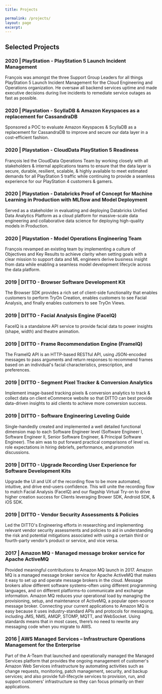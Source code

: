 ```yaml
---
title: Projects

permalink: /projects/
layout: page
excerpt: 
---
```


## Selected Projects
### 2020  | PlayStation - PlayStation 5 Launch Incident Management
François was amongst the three Support Group Leaders for all things PlayStation 5 Launch Incident Management for the Cloud Engineering and Operations organization. He oversaw all backend services uptime and made executive decisions during live incidents to remediate service outages as fast as possible.

### 2020 | Playstation - ScyllaDB & Amazon Keyspaces  as a replacement for CassandraDB
Sponsored a POC to evaluate Amazon Keyspaces & ScyllaDB as a replacement for CassandraDB to improve and secure our data layer in a cost-efficient fashion.

### 2020 | Playstation - CloudData PlayStation 5 Readiness
François led the CloudData Operations Team by working closely with all stakeholders & internal applications teams to ensure that the data layer is secure, durable, resilient, scalable, & highly available to meet estimated demands for all PlayStation 5 traffic while continuing to provide a seamless experience for our PlayStation 4 customers & gamers.

### 2020 | Playstation -  Databricks Proof of Concept for Machine Learning in Production with MLflow and Model Deployment
Served as a stakeholder in evaluating and deploying Databricks Unified Data Analytics Platform as a cloud platform for massive-scale data engineering and collaborative data science for deploying high-quality models in Production.

### 2020 | Playstation - Model Operations Engineering Team
François revamped an existing team by implementing a culture of Objectives and Key Results to achieve clarity when setting goals with a clear mission to support data and ML engineers derive business insight from data while enabling a seamless model development lifecycle across the data platform.

### 2019 | DITTO - Browser Software Development Kit
The Browser SDK provides a rich set of client-side functionality that enables customers to perform TryOn Creation, enables customers to see Facial Analysis, and finally enables customers to see TryOn Views.

### 2019 | DITTO - Facial Analysis Engine (FaceIQ)
FaceIQ is a standalone API service to provide facial data to power insights (shape, width) and theatre animation.

### 2019 | DITTO - Frame Recommendation Engine (FrameIQ)
The FrameIQ API is an HTTP-based RESTful API, using JSON-encoded messages to pass arguments and return responses to recommend frames based on an individual's facial characteristics, prescription, and preferences.

### 2019 | DITTO -  Segment Pixel Tracker & Conversion Analytics
Implement image-based tracking pixels & conversion analytics to track & collect data on client eCommerce website so that DITTO can best provide data-driven insights to aid clients to achieve more conversion success.

### 2019 | DITTO - Software Engineering Leveling Guide
Single-handedly created and implemented a well detailed functional dimension map to each Software Engineer level (Software Engineer I, Software Engineer II, Senior Software Engineer, & Principal Software Engineer). The aim was to put forward practical comparisons of level vs. role expectations in hiring debriefs, performance, and promotion discussions.

### 2019 | DITTO - Upgrade Recording User Experience for Software Development Kits
Upgrade the UI and UX of the recording flow to be more automated, intuitive, and drive end-users confidence. This will unite the recording flow to match Facial Analysis (FaceIQ) and our flagship Virtual Try-on to drive higher creation success for Clients leveraging Brower SDK, Android SDK, & iOS SDK.

### 2019 | DITTO - Vendor Security Assessments & Policies
Led the DITTO's Engineering efforts in researching and implementing relevant vendor security assessments and policies to aid in understanding the risk and potential mitigations associated with using a certain third or fourth-party vendor’s product or service, and vice versa.

### 2017 | Amazon MQ - Managed message broker service for Apache ActiveMQ
Provided meaningful contributions to Amazon MQ launch in 2017. Amazon MQ is a managed message broker service for Apache ActiveMQ that makes it easy to set up and operate message brokers in the cloud. Message brokers allow different software systems–often using different programming languages, and on different platforms–to communicate and exchange information. Amazon MQ reduces your operational load by managing the provisioning, setup, and maintenance of ActiveMQ, a popular open-source message broker. Connecting your current applications to Amazon MQ is easy because it uses industry-standard APIs and protocols for messaging, including JMS, NMS, AMQP, STOMP, MQTT, and WebSocket. Using standards means that in most cases, there’s no need to rewrite any messaging code when you migrate to AWS.

### 2016 | AWS Managed Services – Infrastructure Operations Management for the Enterprise
Part of the A-Team that launched and operationally managed the Managed Services platform that provides the ongoing management of customer's Amazon Web Services infrastructure by automating activities such as change requests, monitoring, patch management, security, and backup services; and also provide full-lifecycle services to provision, run, and support customers’ infrastructure so they can focus primarily on their applications.
